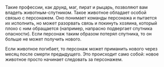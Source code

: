 Такие профессии, как друид, маг, пират и рыцарь, позволяют вам владеть животным-спутником. Такое животное обладает особой связью с персонажем. Оно понимает команды персонажа и пытается их исполнить, но может разорвать связь и покинуть хозяина, который плохо с ним обращается (например, напрасно подвергает спутника опасности). Если персонаж таким образом потерял спутника, то он больше не может получить нового.

Если животное погибает, то персонаж может приманить нового через месяц после смерти предыдущего. Это происходит само собой: новое животное просто начинает следовать за персонажем.